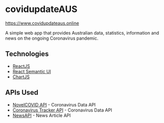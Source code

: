 # covidupdateAUS

https://www.covidupdateaus.online

A simple web app that provides Australian data, statistics, information and news on the ongoing Coronavirus pandemic.

## Technologies

- [ReactJS](https://reactjs.org/)
- [React Semantic UI](https://react.semantic-ui.com/)
- [ChartJS](https://www.chartjs.org/)

## APIs Used

- [NovelCOVID API](https://github.com/NovelCOVID/API) - Coronavirus Data API
- [Coronavirus Tracker API](https://thevirustracker.com/api) - Coronavirus Data API
- [NewsAPI](https://newsapi.org/) - News Article API

